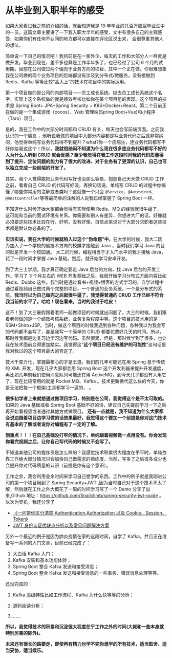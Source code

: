 # 从毕业到入职半年的感受

如果大家看过我之前的介绍的话，就会知道我是 19 年毕业的几百万应届毕业生中的一员。这篇文章主要讲了一下我入职大半年的感受，文中有很多自己的主观感受，如果你们有任何不认同的地方都可以直接在评论区说出来， 会很尊重其他人的想法。

简单说一下自己的情况吧！我目前是在一家外企，每天的工作和大部分人一样就是做开发。毕业到现在，差不多也算是工作半年多了，也已经过了公司 6 个月的试用期。目前在公司做过两个偏向于业务方向的项目，其中一个正在做。你很难想象我在公司做的两个业务项目的后端都没有涉及到分布式/微服务，没有接触到 Redis、Kafka 等等比较“高大上”的技术在项目中的实际运用。

第一个项目做的是公司的内部项目——员工成长系统。抛去员工成长系统这个名字，实际上这个系统做的就是绩效考核比如你在某个项目组的表现。这个项目的技术是 Spring Boot+ JPA+Spring Security + K8S+Docker+React。第二个目前正在做的是一个集成游戏（cocos）、Web 管理端(Spring Boot+Vue)和小程序（Taro）项目。

是的，我在工作中的大部分时间都和 CRUD 有关，每天也会写前端页面。之前我认识的一个朋友 ，他听说我做的项目中大部分内容都是写业务代码之后就非常纳闷，他觉得单纯写业务代码得不到提升？what?你一个应届生，连业务代码都写不好你给我说这个！所以，**我就很纳闷不知道为什么现在很多连业务代码都写不好的人为什么人听到 CRUD 就会反感？至少我觉得在我工作这段时间我的代码质量得到了提升、定位问题的能力有了很大的改进、对于业务有了更深的认识，自己也可以独立完成一些前端的开发了。**

其实，我个人觉得能把业务代码写好也没那么容易，抱怨自己天天做 CRUD 工作之前，看看自己 CRUD 的代码写好没。再换句话说，单纯写 CRUD 的过程中你搞懂了哪些你常用的注解或者类吗？这就像一个只会 `@Service`、`@Autowired`、`@RestController`等等最简单的注解的人说我已经掌握了 Spring Boot 一样。

不知道什么时候开始大家都会觉得有实际使用 Redis、MQ 的经验就很牛逼了， 这可能和当前的面试环境有关系。你需要和别人有差异，你想进大厂的话，好像就必须要这些技术比较在行，好吧，没有好像，自信点来说对于大部分求职者这些技术都是默认你必备的了。

**实话实说，我在大学的时候就陷入过这个“伪命题”中**。在大学的时候，我大二因为加入了一个学校的偏技术方向的校媒才接触到 Java ，当时我们学习 Java 的目的就是开发一个校园通。 大二的时候，编程相当于才入门水平的我才接触 Java，花了一段时间才掌握 Java 基础。然后，就开始学习安卓开发。

到了大三上学期，我才真正确定要走 Java 后台的方向，找 Java 后台的开发工作。学习了 3 个月左右的 WEB 开发基础之后，我就开始学习分布式方面内容比如 Redis、Dubbo 这些。我当时是通过看书+视频+博客的方式学习的，自学过程中通过看视频自己做过两个完整的项目，一个普通的业务系统，一个是分布式的系统。**我当时以为自己做完之后就很牛逼了，我觉得普通的 CRUD 工作已经不符合我当前的水平了。哈哈！现在看来，当时的我过于哈皮！**

这不！到了大三暑假跟着老师一起做项目的时候就出问题了。大三的时候，我们跟着老师做的是一个绩效考核系统，业务复杂程度中等。这个项目的技术用的是：SSM+Shiro+JSP。当时，做这个项目的时候我遇到各种问题，各种我以为我会写的代码都不会写了，甚至我写一个简单的 CRUD 都要花费好几天的时间。所以，那时候我都是边复习边学习边写代码。虽然很累，但是，那时候学到了很多，也让我在技术面前变得更加踏实。我觉得这“**这个项目已经没有维护的可能性**”这句话是我对我过的这个项目最大的否定了。

技术千变万化，掌握最核心的才是王道。我们前几年可能还在用 Spring 基于传统的 XML 开发，现在几乎大家都会用 Spring Boot 这个开发利器来提升开发速度，再比如几年前我们使用消息队列可能还在用 ActiveMQ，到今天几乎都没有人用它了，现在比较常用的就是 Rocket MQ、Kafka 。技术更新换代这么快的今天，你是无法把每一个框架/工具都学习一遍的， 。

**很多初学者上来就想通过做项目学习，特别是在公司，我觉得这个是不太可取的。** 如果的 Java 基础或者 Spring Boot 基础不好的话，建议自己先提前学习一下之后再开始看视频或者通过其他方式做项目。 **还有一点就是，我不知道为什么大家都会说边跟着项目边学习做的话效果最好，我觉得这个要加一个前提是你对这门技术有基本的了解或者说你对编程有了一定的了解。**

**划重点！！！在自己基础没打牢的情况下，单纯跟着视频做一点用没有。你会发现你看完视频之后，让你自己写代码的时候又不会写了。**

不知道其他公司的程序员是怎么样的？我感觉技术积累很大程度在乎平时，单纯依靠工作绝大部分情况只会加快自己做需求的熟练度，当然，写多了之后或多或少也会提升你对代码质量的认识（前提是你有这个意识）。

工作之余，我会利用业余时间来学习自己想学的东西。工作中的例子就是我刚进公司的第一个项目用到了 Spring Security+JWT ,因为当时自己对于这个技术不太了解，然后就在工作之外大概花了一周的时间学习写了一个 Demo 分享了出来,Github 地址：https://github.com/Snailclimb/spring-security-jwt-guide 。以次为契机，我还分享了

- [《一问带你区分清楚 Authentication,Authorization 以及 Cookie、Session、Token》](https://mp.weixin.qq.com/s?__biz=Mzg2OTA0Njk0OA==&mid=2247485626&idx=1&sn=3247aa9000693dd692de8a04ccffeec1&chksm=cea24771f9d5ce675ea0203633a95b68bfe412dc6a9d05f22d221161147b76161d1b470d54b3&token=684071313&lang=zh_CN&scene=21#wechat_redirect)
- [JWT 身份认证优缺点分析以及常见问题解决方案](https://mp.weixin.qq.com/s?__biz=Mzg2OTA0Njk0OA==&mid=2247485655&idx=1&sn=583eeeb081ea21a8ec6347c72aa223d6&chksm=cea2471cf9d5ce0aa135f2fb9aa32d98ebb3338292beaccc1aae43d1178b16c0125eb4139ca4&token=1737409938&lang=zh_CN#rd)

另外一个最近的例子是因为肺炎疫情在家的这段时间，自学了 Kafka，并且正在准备写一系列的入门文章，目前已经完成了：

1. 大白话 Kafka 入门；
2. Kafka 安装和基本功能体验；
3. Spring Boot 整合 Kafka 发送和接受消息；
4. Spring Boot 整合 Kafka 发送和接受消息的一些事务、错误消息处理等等。

还没完成的：

1. Kafka 高级特性比如工作流程、Kafka 为什么快等等的分析；

2. 源码阅读分析；

3. ......

**所以，我觉得技术的积累和沉淀很大程度在乎工作之外的时间(大佬和一些本身就特别厉害的除外)。**

**未来还有很长的路要走，即使再有精力也学不完你想学的所有技术，适当取舍、适当妥协，适当娱乐。**